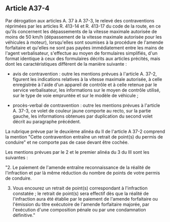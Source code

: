 Article A37-4
----
Par dérogation aux articles A. 37 à A 37-3, le relevé des contraventions
réprimées par les articles R. 413-14 et R. 413-17 du code de la route, en ce
qu'ils concernent les dépassements de la vitesse maximale autorisée de moins de
50 km/h (dépassement de la vitesse maximale autorisée pour les véhicules à
moteur), lorsqu'elles sont soumises à la procédure de l'amende forfaitaire et
qu'elles ne sont pas payées immédiatement entre les mains de l'agent
verbalisateur, s'effectue au moyen de formulaires simplifiés, d'un format
identique à ceux des formulaires décrits aux articles précités, mais dont les
caractéristiques diffèrent de la manière suivante :

- avis de contravention : outre les mentions prévues à l'article A. 37-2,
figurent les indications relatives à la vitesse maximale autorisée, à celle
enregistrée à l'aide d'un appareil de contrôle et à celle retenue par le service
verbalisateur, les informations sur le moyen de contrôle utilisé, sur le type de
voie empruntée et sur le modèle de véhicule ;

- procès-verbal de contravention : outre les mentions prévues à l'article A.
37-3, ce volet de couleur jaune comporte au recto, sur la partie gauche, les
informations obtenues par duplication du second volet décrit au paragraphe
précédent.

La rubrique prévue par le deuxième alinéa du II de l'article A 37-2 comprend la
mention "Cette contravention entraîne un retrait de point(s) du permis de
conduire" et ne comporte pas de case devant être cochée.

Les mentions prévues par le 2 et le premier alinéa du 3 du III sont les
suivantes :

"2. Le paiement de l'amende entraîne reconnaissance de la réalité de
l'infraction et par là même réduction du nombre de points de votre permis de
conduire.

3. Vous encourez un retrait de point(s) correspondant à l'infraction constatée ;
le retrait de point(s) sera effectif dès que la réalité de l'infraction aura été
établie par le paiement de l'amende forfaitaire ou l'émission du titre
exécutoire de l'amende forfaitaire majorée, par l'exécution d'une composition
pénale ou par une condamnation définitive."
